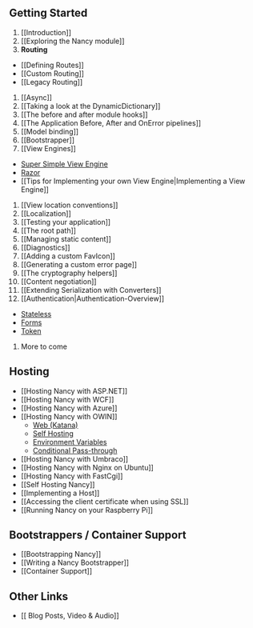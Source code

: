 ## Getting Started
1. [[Introduction]]
1. [[Exploring the Nancy module]]
1. **Routing**
  - [[Defining Routes]]
  - [[Custom Routing]]
  - [[Legacy Routing]]
1. [[Async]]
1. [[Taking a look at the DynamicDictionary]]
1. [[The before and after module hooks]]
1. [[The Application Before, After and OnError pipelines]]
1. [[Model binding]]
1. [[Bootstrapper]]
1. [[View Engines]]
  - [Super Simple View Engine](/NancyFx/Nancy/wiki/The-Super-Simple-View-Engine)
  - [Razor](/NancyFx/Nancy/wiki/Razor-View-Engine)
  - [[Tips for Implementing your own View Engine|Implementing a View Engine]]
1. [[View location conventions]]
1. [[Localization]]
1. [[Testing your application]]
1. [[The root path]]
1. [[Managing static content]]
1. [[Diagnostics]]
1. [[Adding a custom FavIcon]]
1. [[Generating a custom error page]]
1. [[The cryptography helpers]]
1. [[Content negotiation]]
1. [[Extending Serialization with Converters]]
1. [[Authentication|Authentication-Overview]]
  - [Stateless](/NancyFx/Nancy/wiki/Stateless-Authentication)
  - [Forms](/NancyFx/Nancy/wiki/Forms-Authentication)
  - [Token](/NancyFx/Nancy/wiki/Token-Authentication)
1. More to come

## Hosting
* [[Hosting Nancy with ASP.NET]]
* [[Hosting Nancy with WCF]]
* [[Hosting Nancy with Azure]]
* [[Hosting Nancy with OWIN]]
  - [Web (Katana)](/NancyFx/Nancy/wiki/Hosting-nancy-with-owin#katana---aspnet-host)
  - [Self Hosting](/NancyFx/Nancy/wiki/Hosting-nancy-with-owin#katana---httplistener-selfhost)
  - [Environment Variables](/NancyFx/Nancy/wiki/Hosting-nancy-with-owin#accessing-owin-environment-variables)
  - [Conditional Pass-through](/NancyFx/Nancy/wiki/Hosting-nancy-with-owin#conditional-pass-through)
* [[Hosting Nancy with Umbraco]]
* [[Hosting Nancy with Nginx on Ubuntu]]
* [[Hosting Nancy with FastCgi]]
* [[Self Hosting Nancy]]
* [[Implementing a Host]]
* [[Accessing the client certificate when using SSL]]
* [[Running Nancy on your Raspberry Pi]]

## Bootstrappers / Container Support
* [[Bootstrapping Nancy]]
* [[Writing a Nancy Bootstrapper]]
* [[Container Support]]

## Other Links
* [[ Blog Posts, Video & Audio]]